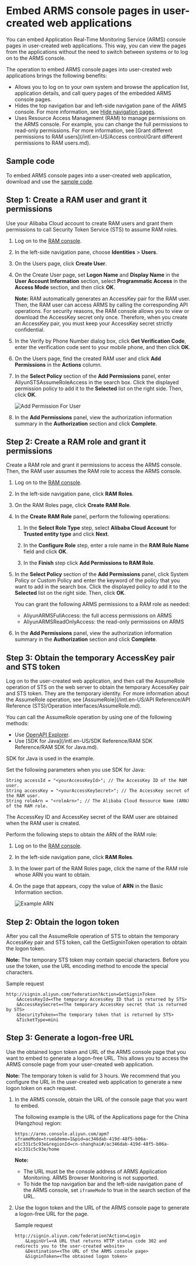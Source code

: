 # Embed ARMS console pages in user-created web applications

You can embed Application Real-Time Monitoring Service \(ARMS\) console pages in user-created web applications. This way, you can view the pages from the applications without the need to switch between systems or to log on to the ARMS console.

The operation to embed ARMS console pages into user-created web applications brings the following benefits:

-   Allows you to log on to your own system and browse the application list, application details, and call query pages of the embedded ARMS console pages.
-   Hides the top navigation bar and left-side navigation pane of the ARMS console. For more information, see [Hide navigation pages](#step_ejt_0s8_cjt).
-   Uses Resource Access Management \(RAM\) to manage permissions on the ARMS console. For example, you can change the full permissions to read-only permissions. For more information, see [Grant different permissions to RAM users](/intl.en-US/Access control/Grant different permissions to RAM users.md).

## Sample code

To embed ARMS console pages into a user-created web application, download and use the [sample code](https://aliware-images.oss-cn-hangzhou.aliyuncs.com/demo/ARMS/Demo/embedPage.zip).

## Step 1: Create a RAM user and grant it permissions

Use your Alibaba Cloud account to create RAM users and grant them permissions to call Security Token Service \(STS\) to assume RAM roles.

1.  Log on to the [RAM console](http://ram.console.aliyun.com).

2.  In the left-side navigation pane, choose **Identities** \> **Users**.

3.  On the Users page, click **Create User**.

4.  On the Create User page, set **Logon Name** and **Display Name** in the **User Account Information** section, select **Programmatic Access** in the **Access Mode** section, and then click **OK**.

    **Note:** RAM automatically generates an AccessKey pair for the RAM user. Then, the RAM user can access ARMS by calling the corresponding API operations. For security reasons, the RAM console allows you to view or download the AccessKey secret only once. Therefore, when you create an AccessKey pair, you must keep your AccessKey secret strictly confidential.

5.  In the Verify by Phone Number dialog box, click **Get Verification Code**, enter the verification code sent to your mobile phone, and then click **OK**.

6.  On the Users page, find the created RAM user and click **Add Permissions** in the **Actions** column.

7.  In the **Select Policy** section of the **Add Permissions** panel, enter AliyunSTSAssumeRoleAccess in the search box. Click the displayed permission policy to add it to the **Selected** list on the right side. Then, click **OK**.

    ![Add Permission For User](https://static-aliyun-doc.oss-accelerate.aliyuncs.com/assets/img/en-US/1744978061/p54441.png)

8.  In the **Add Permissions** panel, view the authorization information summary in the **Authorization** section and click **Complete**.


## Step 2: Create a RAM role and grant it permissions

Create a RAM role and grant it permissions to access the ARMS console. Then, the RAM user assumes the RAM role to access the ARMS console.

1.  Log on to the [RAM console](http://ram.console.aliyun.com).

2.  In the left-side navigation pane, click **RAM Roles**.

3.  On the RAM Roles page, click **Create RAM Role**.

4.  In the **Create RAM Role** panel, perform the following operations:

    1.  In the **Select Role Type** step, select **Alibaba Cloud Account** for **Trusted entity type** and click **Next**.

    2.  In the **Configure Role** step, enter a role name in the **RAM Role Name** field and click **OK**.

    3.  In the **Finish** step click **Add Permissions to RAM Role**.

5.  In the **Select Policy** section of the **Add Permissions** panel, click System Policy or Custom Policy and enter the keyword of the policy that you want to add in the search box. Click the displayed policy to add it to the **Selected** list on the right side. Then, click **OK**.

    You can grant the following ARMS permissions to a RAM role as needed:

    -   AliyunARMSFullAccess: the full access permissions on ARMS
    -   AliyunARMSReadOnlyAccess: the read-only permissions on ARMS
6.  In the **Add Permissions** panel, view the authorization information summary in the **Authorization** section and click **Complete**.


## Step 3: Obtain the temporary AccessKey pair and STS token

Log on to the user-created web application, and then call the AssumeRole operation of STS on the web server to obtain the temporary AccessKey pair and STS token. They are the temporary identity. For more information about the AssumeRole operation, see [AssumeRole](/intl.en-US/API Reference/API Reference (STS)/Operation interfaces/AssumeRole.md).

You can call the AssumeRole operation by using one of the following methods:

-   Use [OpenAPI Explorer](https://next.api.aliyun.com/api/Sts/2015-04-01/AssumeRole).
-   Use [SDK for Java](/intl.en-US/SDK Reference/RAM SDK Reference/RAM SDK for Java.md).

SDK for Java is used in the example.

Set the following parameters when you use SDK for Java:

```
String accessId = "<yourAccessKeyId>"; // The AccessKey ID of the RAM user.
String accessKey = "<yourAccessKeySecret>"; // The AccessKey secret of the RAM user.
String roleArn = "<roleArn>"; // The Alibaba Cloud Resource Name (ARN) of the RAM role.
```

The AccessKey ID and AccessKey secret of the RAM user are obtained when the RAM user is created.

Perform the following steps to obtain the ARN of the RAM role:

1.  Log on to the [RAM console](http://ram.console.aliyun.com).

2.  In the left-side navigation pane, click **RAM Roles**.

3.  In the lower part of the RAM Roles page, click the name of the RAM role whose ARN you want to obtain.

4.  On the page that appears, copy the value of **ARN** in the Basic Information section.

    ![Example ARN](https://static-aliyun-doc.oss-accelerate.aliyuncs.com/assets/img/en-US/1744978061/p54443.png)


## Step 2: Obtain the logon token

After you call the AssumeRole operation of STS to obtain the temporary AccessKey pair and STS token, call the GetSigninToken operation to obtain the logon token.

**Note:** The temporary STS token may contain special characters. Before you use the token, use the URL encoding method to encode the special characters.

Sample request

```
http://signin.aliyun.com/federation?Action=GetSigninToken
    &AccessKeyId=<The temporary AccessKey ID that is returned by STS>
    &AccessKeySecret=<The temporary AccessKey secret that is returned by STS>
    &SecurityToken=<The temporary token that is returned by STS>
    &TicketType=mini
```

## Step 3: Generate a logon-free URL

Use the obtained logon token and URL of the ARMS console page that you want to embed to generate a logon-free URL. This allows you to access the ARMS console page from your user-created web application.

**Note:** The temporary token is valid for 3 hours. We recommend that you configure the URL in the user-created web application to generate a new logon token on each request.

1.  In the ARMS console, obtain the URL of the console page that you want to embed.

    The following example is the URL of the Applications page for the China \(Hangzhou\) region:

    ```
    https://arms.console.aliyun.com/apm?iframeMode=true&demo=1&pid=ac346dab-419d-48f5-b06a-e1c331c5c93e&regionId=cn-shanghai#/ac346dab-419d-48f5-b06a-e1c331c5c93e/home
    ```

    **Note:**

    -   The URL must be the console address of ARMS Application Monitoring. ARMS Browser Monitoring is not supported.
    -   To hide the top navigation bar and the left-side navigation pane of the ARMS console, set `iframeMode` to true in the search section of the URL.
2.  Use the logon token and the URL of the ARMS console page to generate a logon-free URL for the page.

    Sample request

    ```
    http://signin.aliyun.com/federation?Action=Login
        &LoginUrl=<A URL that returns HTTP status code 302 and redirects you to the user-created website>
        &Destination=<The URL of the ARMS console page>
        &SigninToken=<The obtained logon token>
    ```


